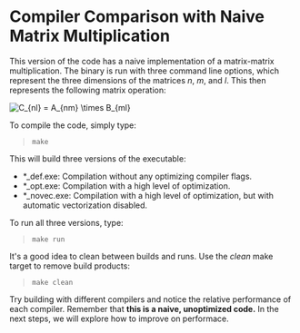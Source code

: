 # Compiler Comparison with Naive Matrix Multiplication

This version of the code has a naive implementation of a 
matrix-matrix multiplication. The binary is run with three 
command line options, which represent the three dimensions 
of the matrices $`n`$, $`m`$, and $`l`$.  This then represents the 
following matrix operation:

<img src="https://latex.codecogs.com/svg.image?C_{nl}&space;=&space;A_{nm}&space;\times&space;B_{ml}" title="C_{nl} = A_{nm} \times B_{ml}" />

To compile the code, simply type:

> `make`

This will build three versions of the executable:
 * *_def.exe: Compilation without any optimizing compiler flags.
 * *_opt.exe: Compilation with a high level of optimization.
 * *_novec.exe: Compilation with a high level of optimization, but with automatic vectorization disabled.

To run all three versions, type:

> `make run`

It's a good idea to clean between builds and runs.  Use the _clean_ make target
to remove build products:

> `make clean`

Try building with different compilers and notice the relative performance of 
each compiler.  Remember that **this is a naive, unoptimized code.** In the 
next steps, we will explore how to improve on performace.

